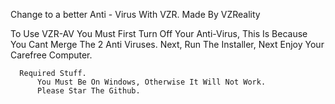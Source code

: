 Change to a better Anti - Virus With VZR.
    Made By VZReality

To Use VZR-AV You Must First Turn Off Your Anti-Virus, This Is Because You Cant Merge The 2 Anti Viruses.
    Next, Run The Installer, Next Enjoy Your Carefree Computer.
    
      Required Stuff.
          You Must Be On Windows, Otherwise It Will Not Work.
          Please Star The Github.

              
